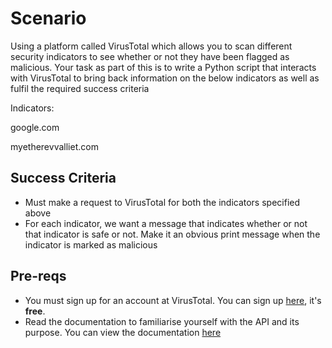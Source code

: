 # Scenario

Using a platform called VirusTotal which allows you to scan different security indicators to see whether or not they have been flagged as malicious. Your task as part of this is to write a Python script that interacts with VirusTotal to bring back information on the below indicators as well as fulfil the required success criteria

Indicators:

google.com

myetherevvalliet.com

## Success Criteria

* Must make a request to VirusTotal for both the indicators specified above
* For each indicator, we want a message that indicates whether or not that indicator is safe or not. Make it an obvious print message when the indicator is marked as malicious

## Pre-reqs

* You must sign up for an account at VirusTotal. You can sign up [here](https://www.virustotal.com/gui/join-us), it's **free**.
* Read the documentation to familiarise yourself with the API and its purpose. You can view the documentation [here](https://support.virustotal.com/hc/en-us/articles/115002739245-Searching)
